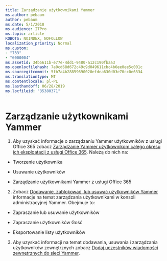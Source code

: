 ```yaml
---
title: Zarządzanie użytkownikami Yammer
ms.author: pebaum
author: pebaum
ms.date: 5/1/2018
ms.audience: ITPro
ms.topic: article
ROBOTS: NOINDEX, NOFOLLOW
localization_priority: Normal
ms.custom:
- "733"
- "6000004"
ms.assetid: 34b5611b-e77e-4dd1-9480-a12c190fbaa3
ms.openlocfilehash: 7a0cd68d672c49c9d049611cbc4b6ee0ee5c001c
ms.sourcegitcommit: 5fb7a4b28859690020efdea630d03e70cc0e6334
ms.translationtype: MT
ms.contentlocale: pl-PL
ms.lasthandoff: 06/28/2019
ms.locfileid: "35380371"
---
```

# <a name="managing-yammer-users"></a>Zarządzanie użytkownikami Yammer

1. Aby uzyskać informacje o zarządzaniu Yammer użytkowników z usługi Office 365 zobacz [Zarządzanie Yammer użytkownikom całego okresu ich eksploatacji z usługi Office 365](https://support.office.com/article/6c4c8fff-6444-404a-bffc-f9da0bcc3039). Należą do nich na:

  - Tworzenie użytkownika

  - Usuwanie użytkowników

  - Zarządzanie użytkownikami Yammer z usługi Office 365

2. Zobacz [Dodawanie, zablokować, lub usuwać użytkowników Yammer](http://alchemyportal.azurewebsites.net/Rule/ManageYammer%20users%20across%20their%20lifecycle%20from%20Office%20365) informacje na temat zarządzania użytkownikami w konsoli administracyjnej Yammer. Obejmuje to:

  - Zapraszanie lub usuwanie użytkowników

  - Zapraszanie użytkowników Gość

  - Eksportowanie listy użytkowników

3. Aby uzyskać informacji na temat dodawania, usuwania i zarządzania użytkowników zewnętrznych zobacz [Dodaj uczestników wiadomości zewnętrznych do sieci Yammer](https://support.office.com/article/423653bb-86b2-4eac-9d7e-dca121f7c16c).
